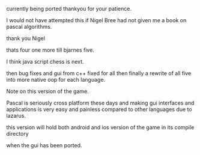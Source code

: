 currently being ported thankyou for your patience.


I would not have attempted this if Nigel Bree had not given me a
book on pascal algorithms.

thank you Nigel

thats four one more till bjarnes five.

I think java script chess is next.

then bug fixes and gui from c++ fixed for all then finally a rewrite
of all five into more native oop for each language.


Note on this version of the game.

Pascal is seriously cross platform these days and making gui interfaces
and applications is very easy and painless compared to other languages due
to lazarus.

this version will hold both android and ios version of the game in its compile directory

when the gui has been ported.
